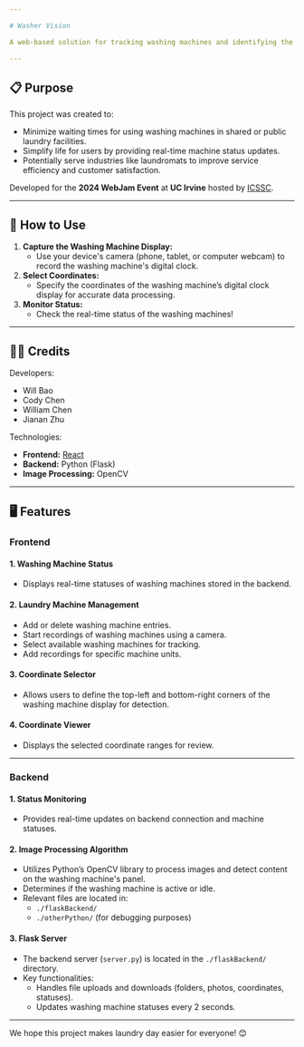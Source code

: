 ```yaml
---

# Washer Vision

A web-based solution for tracking washing machines and identifying the optimal time to do laundry.

---
```


## 📋 **Purpose**
This project was created to:
- Minimize waiting times for using washing machines in shared or public laundry facilities.
- Simplify life for users by providing real-time machine status updates.
- Potentially serve industries like laundromats to improve service efficiency and customer satisfaction.

Developed for the **2024 WebJam Event** at **UC Irvine** hosted by [ICSSC](https://studentcouncil.ics.uci.edu/).

---

## 🚀 **How to Use**
1. **Capture the Washing Machine Display:**
   - Use your device's camera (phone, tablet, or computer webcam) to record the washing machine's digital clock.
2. **Select Coordinates:**
   - Specify the coordinates of the washing machine’s digital clock display for accurate data processing.
3. **Monitor Status:**
   - Check the real-time status of the washing machines!

---

## 👨‍💻 **Credits**
Developers:
- Will Bao  
- Cody Chen  
- William Chen  
- Jianan Zhu  

Technologies:
- **Frontend:** [React](https://react.dev/)  
- **Backend:** Python (Flask)  
- **Image Processing:** OpenCV  

---

## 🖥️ **Features**

### **Frontend**
#### **1. Washing Machine Status**
- Displays real-time statuses of washing machines stored in the backend.

#### **2. Laundry Machine Management**
- Add or delete washing machine entries.
- Start recordings of washing machines using a camera.
- Select available washing machines for tracking.
- Add recordings for specific machine units.

#### **3. Coordinate Selector**
- Allows users to define the top-left and bottom-right corners of the washing machine display for detection.

#### **4. Coordinate Viewer**
- Displays the selected coordinate ranges for review.

---

### **Backend**
#### **1. Status Monitoring**
- Provides real-time updates on backend connection and machine statuses.

#### **2. Image Processing Algorithm**
- Utilizes Python’s OpenCV library to process images and detect content on the washing machine's panel.
- Determines if the washing machine is active or idle.
- Relevant files are located in:
  - `./flaskBackend/`
  - `./otherPython/` (for debugging purposes)

#### **3. Flask Server**
- The backend server (`server.py`) is located in the `./flaskBackend/` directory.
- Key functionalities:
  - Handles file uploads and downloads (folders, photos, coordinates, statuses).
  - Updates washing machine statuses every 2 seconds.

---

We hope this project makes laundry day easier for everyone! 😊
